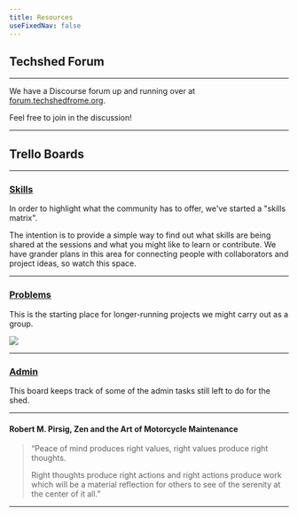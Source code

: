 ```yaml
---
title: Resources
useFixedNav: false
---
```

## Techshed Forum

- - -

We have a Discourse forum up and running over at [forum.techshedfrome.org](https://forum.techshedfrome.org).

Feel free to join in the discussion!

- - -

## Trello Boards

- - -

### [Skills](https://trello.com/b/W4NvovnG/skills-matrix)

In order to highlight what the community has to offer, we've started a "skills matrix".  

The intention is to provide a simple way to find out what skills are being shared at the sessions and what you might like to learn or contribute. We have grander plans in this area for connecting people with collaborators and project ideas, so watch this space.

- - -

### [Problems](https://trello.com/b/8EllkZqi/techshed-problem-board)

This is the starting place for longer-running projects we might carry out as a group.

![](/images/uploads/sml_how.png)

- - -

### [Admin](https://trello.com/b/z23NtQ2M/techshed-todo)

This board keeps track of some of the admin tasks still left to do for the shed.

- - -

#### Robert M. Pirsig, Zen and the Art of Motorcycle Maintenance

> “Peace of mind produces right values, right values produce right thoughts. 
>
> Right thoughts produce right actions and right actions produce work which will be a material reflection for others to see of the serenity at the center of it all.”

- - -
